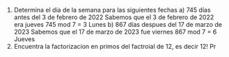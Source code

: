 
1. Determina el día de la semana para las siguientes fechas
	a) 745 días antes del 3 de febrero de 2022
		Sabemos que el 3 de febrero de 2022 era jueves
		745 mod 7 = 3
		Lunes 
	b) 867 días despues del 17 de marzo de 2023
		Sabemos que el 17 de marzo de 2023 fue viernes
		867 mod 7 = 6
		Jueves
2. Encuentra la factorizacion en primos del factroial de 12, es decir 12!
	Pr